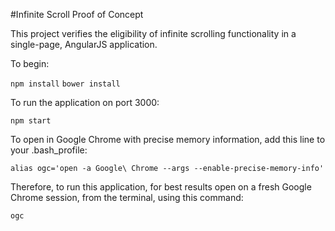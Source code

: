 #Infinite Scroll Proof of Concept

This project verifies the eligibility of infinite scrolling functionality in a single-page, AngularJS application. 

To begin:

`npm install`
`bower install`

To run the application on port 3000:

`npm start`

To open in Google Chrome with precise memory information, add this line to your .bash_profile:

`alias ogc='open -a Google\ Chrome --args --enable-precise-memory-info'`

Therefore, to run this application, for best results open on a fresh Google Chrome session, from the terminal, using this command: 

`ogc`

